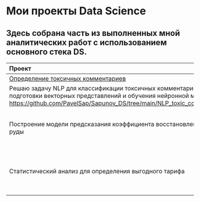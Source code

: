 # Мои проекты Data Science

## Здесь собрана часть из выполненных мной аналитических работ с использованием основного стека DS.

| Проект | Описание | Инструменты |
| :-------------------- | :--------------------- |:---------------------------:|
| [Определение токсичных комментариев](https://github.com/PavelSap/Sapunov_DS/tree/main/NLP_toxic_comments_project) |
| Решаю задачу NLP для классификации токсичных комментариев путем подготовки векторных представлений и обучения нейронной модели. https://github.com/PavelSap/Sapunov_DS/tree/main/NLP_toxic_comments_project | Catboost, BERT, nltk, spaCy, tf-idf |
| Построение модели предсказания коэффициента восстановления золота из руды| Для золотодобывающей компании требуется обучить модель, которая позволяла бы прогнозировать, насколько открываемое предприятие будет эффективно, с помощью исследовательского анализа данных и машинного обучения цель была достигнута. https://github.com/PavelSap/Sapunov_DS/tree/main/gold_recovery_project | Python, Scikit-learn, Pandas, NumPy, Matplotlib|
| Статистический анализ для определения выгодного тарифа | Для телеком-компании требуется узнать, какой из тарифов для пользователей является оптимальным для увеличения прибыли, были проверены статистические гипотезы о выручке для разных категорий клиентов. https://github.com/PavelSap/Sapunov_DS/tree/main/stats_tariffs_project | Проверка гипотез, статистический анализ, Python, SciPy, Pandas, NumPy |



